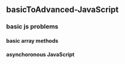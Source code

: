 ## basicToAdvanced-JavaScript

### basic js problems

#### basic array methods

#### asynchoronous JavaScript
